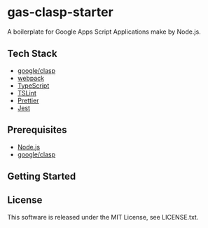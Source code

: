 # gas-clasp-starter

A boilerplate for Google Apps Script Applications make by Node.js.

## Tech Stack
- [google/clasp](https://github.com/google/clasp)
- [webpack](https://webpack.js.org/)
- [TypeScript](https://www.typescriptlang.org/)
- [TSLint](https://palantir.github.io/tslint/)
- [Prettier](https://prettier.io/)
- [Jest](https://facebook.github.io/jest/)

## Prerequisites
- [Node.js](https://nodejs.org/)
- [google/clasp](https://github.com/google/clasp)

## Getting Started

## License
This software is released under the MIT License, see LICENSE.txt.
